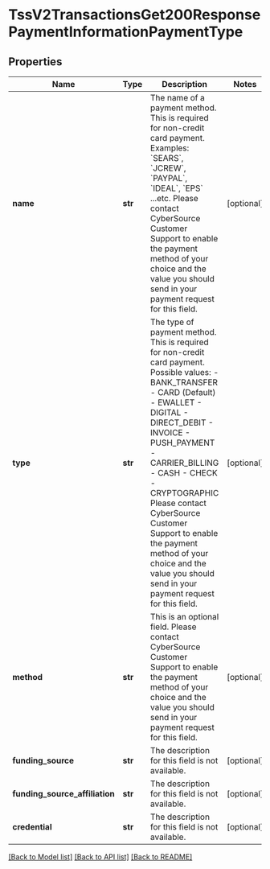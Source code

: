 # TssV2TransactionsGet200ResponsePaymentInformationPaymentType

## Properties
Name | Type | Description | Notes
------------ | ------------- | ------------- | -------------
**name** | **str** | The name of a payment method. This is required for non-credit card payment.  Examples: &#x60;SEARS&#x60;, &#x60;JCREW&#x60;, &#x60;PAYPAL&#x60;, &#x60;IDEAL&#x60;, &#x60;EPS&#x60; ...etc.  Please contact CyberSource Customer Support to enable the payment method of your choice and the value you should send in your payment request for this field.  | [optional] 
**type** | **str** | The type of payment method. This is required for non-credit card payment.  Possible values:  - BANK_TRANSFER  - CARD (Default)  - EWALLET  - DIGITAL  - DIRECT_DEBIT  - INVOICE  - PUSH_PAYMENT  - CARRIER_BILLING  - CASH  - CHECK  - CRYPTOGRAPHIC  Please contact CyberSource Customer Support to enable the payment method of your choice and the value you should send in your payment request for this field.  | [optional] 
**method** | **str** | This is an optional field.  Please contact CyberSource Customer Support to enable the payment method of your choice and the value you should send in your payment request for this field.  | [optional] 
**funding_source** | **str** | The description for this field is not available. | [optional] 
**funding_source_affiliation** | **str** | The description for this field is not available. | [optional] 
**credential** | **str** | The description for this field is not available. | [optional] 

[[Back to Model list]](../README.md#documentation-for-models) [[Back to API list]](../README.md#documentation-for-api-endpoints) [[Back to README]](../README.md)


